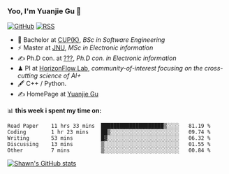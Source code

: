 ### Yoo, I'm Yuanjie Gu 👋

[![GitHub](https://img.shields.io/badge/dynamic/json?logo=github&label=GitHub&labelColor=495867&color=495867&query=%24.data.totalSubs&url=https%3A%2F%2Fapi.spencerwoo.com%2Fsubstats%2F%3Fsource%3Dgithub%26queryKey%3Dhayschan&style=flat-square)](https://github.com/GuYuanjie)
[![RSS](https://img.shields.io/badge/dynamic/json?logo=rss&logoColor=white&label=RSS&labelColor=95B8D1&color=95B8D1&query=%24.data.totalSubs&url=https%3A%2F%2Fapi.spencerwoo.com%2Fsubstats%2F%3Fsource%3Dfeedly%257Cinoreader%257CfeedsPub%26queryKey%3Dhttps://haysc.tech/feed.xml&style=flat-square)](https://guyuanjie.com/)

- 🍻 Bachelor at [CUP(K)](https://www.cupk.edu.cn/), _BSc in Software Engineering_
- ⚡ Master at [JNU](https://www.jiangnan.edu.cn/), _MSc in Electronic information_
- ✍️ Ph.D con. at [???](https://www.xxxxxx.edu.cn/), _Ph.D con. in Electronic information_
- ♟  PI at [HorizonFlow Lab](https://www.horizonflowlab.com), _community-of-interest focusing on the cross-cutting science of AI+_
- 🖋  C++ / Python.
- ✍️ HomePage at [Yuanjie Gu](https://guyuanjie.com)

📊 **this week i spent my time on:**
<!--START_SECTION:waka-->

```text
Read Paper    11 hrs 33 mins  ████████████████████▒░░░░   81.19 %
Coding        1 hr 23 mins    ██▒░░░░░░░░░░░░░░░░░░░░░░   09.74 %
Writing       53 mins         █▓░░░░░░░░░░░░░░░░░░░░░░░   06.32 %
Discussing    13 mins         ▒░░░░░░░░░░░░░░░░░░░░░░░░   01.55 %
Other         7 mins          ▒░░░░░░░░░░░░░░░░░░░░░░░░   00.84 %
```

<!--END_SECTION:waka-->
[![Shawn's GitHub stats](https://github-readme-stats.vercel.app/api?username=GuYuanjie&show_icons=true&theme=merko)](https://github.com/GuYuanjie)
